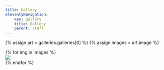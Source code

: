 ```yaml
---
title: Gallery
eleventyNavigation:
    key: gallery
    title: Gallery
    parent: stuff
---
```

{% assign art = galleries.galleries[0] %}
{% assign images = art.image %}
<div class="flex flex-wrap justify-center sm:justify-normal">
{% for img in images %}
<a href="{{img.alt | slugify }}/">
  <div class="gallery-item flex justify-center m-2 p-2 aspect-square w-full sm:w-56 border border-text group hover:bg-accent transition-all">
    <img class="object-none object-center w-full group" src="{{img.src}}">
  </div>
</a>
{% endfor %}
</div>